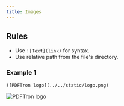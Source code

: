```yaml
---
title: Images
---
```


## Rules

* Use `![Text](link)` for syntax.
* Use relative path from the file's directory.

### Example 1

```
![PDFTron logo](../../static/logo.png)
```

![PDFTron logo](../../static/logo.png)